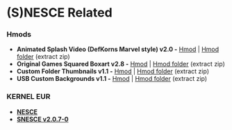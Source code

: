 # (S)NESCE Related

### Hmods

* **Animated Splash Video (DefKorns Marvel style) v2.0 -** [Hmod](https://github.com/DefKorns/Project-mini/blob/master/animatedsplash_DefKorns_Marvel_Video.hmod) | [Hmod folder](https://github.com/DefKorns/Project-mini/blob/master/animatedsplash_DefKorns_Marvel_Video.hmod.zip) (extract zip)
* **Original Games Squared Boxart v2.8 -** [Hmod](https://github.com/DefKorns/Project-mini/blob/master/defkorns_originalboxart.hmod) | [Hmod folder](https://github.com/DefKorns/Project-mini/blob/master/defkorns_originalboxart.hmod.zip) (extract zip)
* **Custom Folder Thumbnails v1.1 -**  [Hmod](https://github.com/DefKorns/Project-mini/blob/master/defkorns_customthumbnail.hmod) | [Hmod folder](https://github.com/DefKorns/Project-mini/blob/master/defkorns_customthumbnail.hmod.zip) (extract zip)
* **USB Custom Backgrounds v1.1 -** [Hmod](https://github.com/DefKorns/Project-mini/blob/master/defkorns_bordershack_v1.1.hmod) | [Hmod folder](https://github.com/DefKorns/Project-mini/blob/master/defkorns_bordershack_v1.1.hmod.zip) (extract zip)

### KERNEL EUR

* [**NESCE**](https://github.com/DefKorns/Project-mini/blob/master/dump/kernel.img)
* [**SNESCE v2.0.7-0**](https://github.com/DefKorns/Project-mini/blob/master/dump/kernel_snes.img) 

